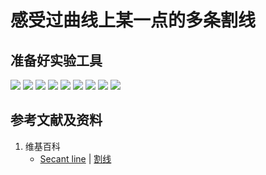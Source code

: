 # 感受过曲线上某一点的多条割线

## 准备好实验工具

![](/images/微分/过曲线上某一点的切线/感受过曲线上某一点的多条割线/1a1.jpg)
![](/images/微分/过曲线上某一点的切线/感受过曲线上某一点的多条割线/2a1.jpg)
![](/images/微分/过曲线上某一点的切线/感受过曲线上某一点的多条割线/2a2.jpg)
![](/images/微分/过曲线上某一点的切线/感受过曲线上某一点的多条割线/2a3.jpg)
![](/images/微分/过曲线上某一点的切线/感受过曲线上某一点的多条割线/2a4.jpg)
![](/images/微分/过曲线上某一点的切线/感受过曲线上某一点的多条割线/2a5.jpg)
![](/images/微分/过曲线上某一点的切线/感受过曲线上某一点的多条割线/2a6.jpg)
![](/images/微分/过曲线上某一点的切线/感受过曲线上某一点的多条割线/2a7.jpg)
![](/images/微分/过曲线上某一点的切线/感受过曲线上某一点的多条割线/2a8.jpg)

## 参考文献及资料

1. 维基百科
	- [Secant line](https://en.wikipedia.org/wiki/Secant_line) | [割线](https://zh.wikipedia.org/wiki/割线) 